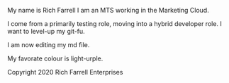 My name is Rich Farrell
I am an MTS working in the Marketing Cloud.

I come from a primarily testing role, moving into a hybrid developer role. I want to level-up my git-fu.

I am now editing my md file.

My favorate colour is light-urple.




Copyright 2020 Rich Farrell Enterprises
